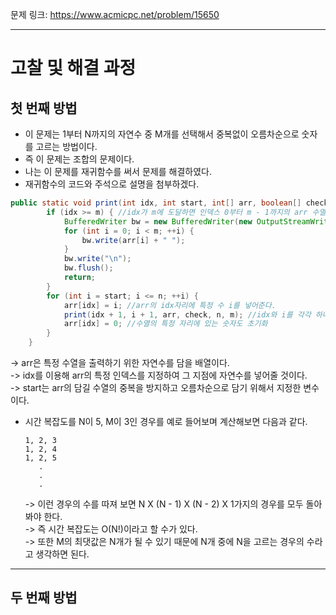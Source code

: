 문제 링크: https://www.acmicpc.net/problem/15650
- - -
# 고찰 및 해결 과정
## 첫 번째 방법  
- 이 문제는 1부터 N까지의 자연수 중 M개를 선택해서 중복없이 오름차순으로 숫자를 고르는 방법이다.  
- 즉 이 문제는 조합의 문제이다.  
- 나는 이 문제를 재귀함수를 써서 문제를 해결하였다.    
- 재귀함수의 코드와 주석으로 설명을 첨부하겠다.  
```JAVA
public static void print(int idx, int start, int[] arr, boolean[] check, int n, int m) throws IOException {
        if (idx >= m) { //idx가 m에 도달하면 인덱스 0부터 m - 1까지의 arr 수열 내용을 모두 출력을 한다. 
            BufferedWriter bw = new BufferedWriter(new OutputStreamWriter(System.out));
            for (int i = 0; i < m; ++i) {
                bw.write(arr[i] + " ");
            }
            bw.write("\n");
            bw.flush();
            return;
        }
        for (int i = start; i <= n; ++i) {
            arr[idx] = i; //arr의 idx자리에 특정 수 i를 넣어준다.  
            print(idx + 1, i + 1, arr, check, n, m); //idx와 i를 각각 하나씩 올려가며 재귀호출을 진행  
            arr[idx] = 0; //수열의 특정 자리에 있는 숫자도 초기화  
        }
    }
```
  -> arr은 특정 수열을 출력하기 위한 자연수를 담을 배열이다.  
  -> idx를 이용해 arr의 특정 인덱스를 지정하여 그 지점에 자연수를 넣어줄 것이다.  
  -> start는 arr의 담길 수열의 중복을 방지하고 오름차순으로 담기 위해서 지정한 변수이다.  
- 시간 복잡도를 N이 5, M이 3인 경우를 예로 들어보며 계산해보면 다음과 같다.  
  ```
  1, 2, 3
  1, 2, 4
  1, 2, 5
     .
     .
     .
  ```
  -> 이런 경우의 수를 따져 보면 N X (N - 1) X (N - 2) X 1가지의 경우를 모두 돌아봐야 한다.  
  -> 즉 시간 복잡도는 O(N!)이라고 할 수가 있다.  
  -> 또한 M의 최댓값은 N개가 될 수 있기 때문에 N개 중에 N을 고르는 경우의 수라고 생각하면 된다.  
- - -
## 두 번째 방법
